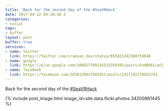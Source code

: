 ```yaml
---
title: 'Back for the second day of the #SeaVRHack'
date: 2017-04-22 09:30:44 Z
categories:
- social
tags:
- buffer
layout: post
buffer: true
services:
- name: twitter
  link: https://twitter.com/cramsan_dev/status/855821242380759040
- name: google
  link: https://plus.google.com/106027709116533359385/posts/GnHB9ELLmCD
- name: facebook
  link: https://facebook.com/1658129037803451/posts/1917192378563781
---
```


Back for the second day of the <a href="https://twitter.com/#!/search?q=%23SeaVRHack" title="#SeaVRHack" class="hashtag" rel="external nofollow" target="_blank">#SeaVRHack</a>

{% include post_image.html image_id=site.data.flickr.photos.34200961445 %}
